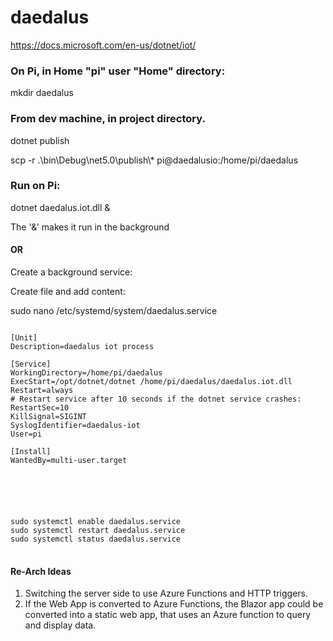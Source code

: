# daedalus

https://docs.microsoft.com/en-us/dotnet/iot/

### On Pi, in Home "pi" user "Home" directory:
mkdir daedalus

### From dev machine, in project directory.
dotnet publish

scp -r .\bin\Debug\net5.0\publish\\* pi@daedalusio:/home/pi/daedalus

### Run on Pi:
dotnet daedalus.iot.dll &

The '&' makes it run in the background

#### OR 
Create a background service:

Create file and add content:

sudo nano /etc/systemd/system/daedalus.service

<pre>
<code>
[Unit]
Description=daedalus iot process

[Service]
WorkingDirectory=/home/pi/daedalus
ExecStart=/opt/dotnet/dotnet /home/pi/daedalus/daedalus.iot.dll
Restart=always
# Restart service after 10 seconds if the dotnet service crashes:
RestartSec=10
KillSignal=SIGINT
SyslogIdentifier=daedalus-iot
User=pi

[Install]
WantedBy=multi-user.target

</pre>
</code>

<pre>
<code>
sudo systemctl enable daedalus.service
sudo systemctl restart daedalus.service
sudo systemctl status daedalus.service
</code>
</pre>

#### Re-Arch Ideas
1. Switching the server side to use Azure Functions and HTTP triggers.
2. If the Web App is converted to Azure Functions, the Blazor app could be converted into a static web app, that uses an Azure function to query and display data.




